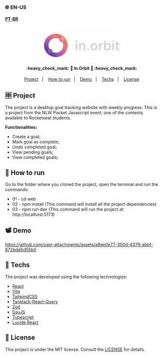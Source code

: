 ### 🌐 EN-US
#### [PT-BR](https://github.com/ArthurFakhouri/NLW-Pocket/blob/main/web/README.md)

<h1 align="center">
    <img alt="in.orbit" title="#in.orbit" src="../.github/logo.svg" width="250px" />
</h1>

<h4 align="center"> 
	:heavy_check_mark: 🚀 In.Orbit 🚀 :heavy_check_mark:
</h4>

<p align="center">
  <a href="#-project">Project</a>&nbsp;&nbsp;&nbsp;|&nbsp;&nbsp;&nbsp;
  <a href="#-how-to-run">How to run</a>&nbsp;&nbsp;&nbsp;|&nbsp;&nbsp;&nbsp;
  <a href="#%EF%B8%8F-demo">Demo</a>&nbsp;&nbsp;&nbsp;|&nbsp;&nbsp;&nbsp;
  <a href="#-techs">Techs</a>&nbsp;&nbsp;&nbsp;|&nbsp;&nbsp;&nbsp;
  <a href="#memo-licença">License</a>
</p>

## 🈸 Project

The project is a desktop goal tracking website with weekly progress. This is a project from the NLW Pocket Javascript event, one of the contents available to Rocketseat students.

<b>Functionalities:</b>
- Create a goal;
- Mark goal as complete;
- Undo completed goal;
- View pending goals;
- View completed goals;

## 🔧 How to run
Go to the folder where you cloned the project, open the terminal and run the commands:
- 01 - cd web
- 02 - npm install (This command will install all the project dependencies)
- 03 - npm run dev (This command will run the project at: http://localhost:5173)

## 📽️ Demo


https://github.com/user-attachments/assets/a9ee0e77-300d-4379-abbf-672bdd0d55b0



## 🚀 Techs

The project was developed using the following technologies:

- [React](https://reactjs.org)
- [Vite](https://vitejs.dev)
- [TailwindCSS](https://tailwindcss.com)
- [Tanstack-React-Query](https://tanstack.com/query/latest)
- [Zod](https://zod.dev)
- [DayJS](https://day.js.org)
- [Typescript](https://www.typescriptlang.org)
- [Lucide React](https://lucide.dev)

## :memo: License
This project is under the MIT license. Consult the [LICENSE](../LICENSE) for details.
